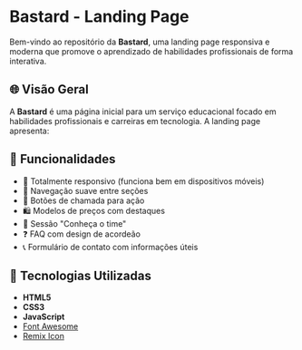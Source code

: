 # Bastard - Landing Page

Bem-vindo ao repositório da **Bastard**, uma landing page responsiva e moderna que promove o aprendizado de habilidades profissionais de forma interativa.

## 🌐 Visão Geral

A **Bastard** é uma página inicial para um serviço educacional focado em habilidades profissionais e carreiras em tecnologia. A landing page apresenta:

## 🔧 Funcionalidades

- 📱 Totalmente responsivo (funciona bem em dispositivos móveis)
- 🧭 Navegação suave entre seções
- 🎯 Botões de chamada para ação
- 🛍️ Modelos de preços com destaques
- 👥 Sessão "Conheça o time"
- ❓ FAQ com design de acordeão
- 📞 Formulário de contato com informações úteis

## 🧰 Tecnologias Utilizadas

- **HTML5**
- **CSS3**
- **JavaScript**
- [Font Awesome](https://fontawesome.com/)
- [Remix Icon](https://remixicon.com/)
